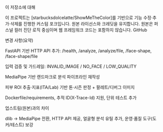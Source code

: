 이 저장소에 대해

이 프로젝트는 [starbucksdolcelatte/ShowMeTheColor]를 기반으로 기능 수정·추가·삭제를 진행한 커스텀 포크입니다. 원본 라이선스와 크레딧을 유지합니다. 원본은 퍼스널 컬러 진단 로직 중심이며 웹 프레임워크 코드는 포함하지 않습니다. 
GitHub

변경 사항(요약)

FastAPI 기반 HTTP API 추가: /health, /analyze, /analyze/file, /face-shape, /face-shape/file

입력 검증 및 가드레일: INVALID_IMAGE / NO_FACE / LOW_QUALITY

MediaPipe 기반 랜드마크로 분석 파이프라인 재작성

피부 ROI 추출·지표(ITA/Lab) 기반 톤·시즌 판정 + 팔레트/디버그 이미지

Dockerfile/requirements, 추적 ID(X-Trace-Id) 지원, 단위 테스트 추가

업스트림(원본)과의 차이

dlib → MediaPipe 전환, HTTP API 제공, 얼굴형 분석 유틸 추가, 운영·품질 도구(도커/테스트) 보강